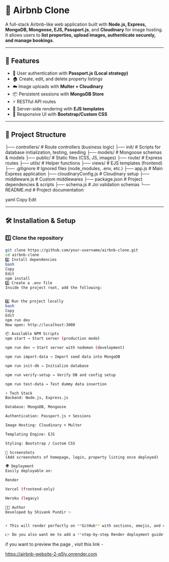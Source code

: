 # 🏡 Airbnb Clone

A full-stack Airbnb-like web application built with **Node.js, Express, MongoDB, Mongoose, EJS, Passport.js**, and **Cloudinary** for image hosting.  
It allows users to **list properties, upload images, authenticate securely, and manage bookings**.

---

## 🚀 Features
- 🔐 User authentication with **Passport.js (Local strategy)**  
- 🏠 Create, edit, and delete property listings  
- ☁️ Image uploads with **Multer + Cloudinary**  
- 📦 Persistent sessions with **MongoDB Store**  
- ⚡ RESTful API routes  
- 🎨 Server-side rendering with **EJS templates**  
- 📱 Responsive UI with **Bootstrap/Custom CSS**  

---

## 📂 Project Structure

├── controllers/ # Route controllers (business logic)
├── init/ # Scripts for database initialization, testing, seeding
├── models/ # Mongoose schemas & models
├── public/ # Static files (CSS, JS, images)
├── route/ # Express routes
├── utils/ # Helper functions
├── views/ # EJS templates (frontend)
├── .gitignore # Ignored files (node_modules, .env, etc.)
├── app.js # Main Express application
├── cloudinaryConfig.js # Cloudinary setup
├── middleware.js # Custom middlewares
├── package.json # Project dependencies & scripts
├── schema.js # Joi validation schemas
└── README.md # Project documentation

yaml
Copy
Edit

---

## 🛠️ Installation & Setup

### 1️⃣ Clone the repository
```bash
git clone https://github.com/your-username/airbnb-clone.git
cd airbnb-clone
2️⃣ Install dependencies
bash
Copy
Edit
npm install
3️⃣ Create a .env file
Inside the project root, add the following:


4️⃣ Run the project locally
bash
Copy
Edit
npm run dev
Now open: http://localhost:3000

📦 Available NPM Scripts
npm start → Start server (production mode)

npm run dev → Start server with nodemon (development)

npm run import-data → Import seed data into MongoDB

npm run init-db → Initialize database

npm run verify-setup → Verify DB and config setup

npm run test-data → Test dummy data insertion

⚡ Tech Stack
Backend: Node.js, Express.js

Database: MongoDB, Mongoose

Authentication: Passport.js + Sessions

Image Hosting: Cloudinary + Multer

Templating Engine: EJS

Styling: Bootstrap / Custom CSS

📸 Screenshots
(Add screenshots of homepage, login, property listing once deployed)

🌍 Deployment
Easily deployable on:

Render

Vercel (frontend-only)

Heroku (legacy)

👨‍💻 Author
Developed by Shivank Pundir ✨


⚡ This will render perfectly on **GitHub** with sections, emojis, and code blocks.  

👉 Do you also want me to add a **step-by-step Render deployment guide** (with `.env` setup) inside this README so others can easily deploy your project?


```
if you want to preview the page , visit this link - 

https://airbnb-website-2-q5ly.onrender.com





